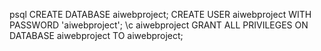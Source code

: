 psql
CREATE DATABASE aiwebproject;
CREATE USER aiwebproject WITH PASSWORD 'aiwebproject';
\c aiwebproject
GRANT ALL PRIVILEGES ON DATABASE aiwebproject TO aiwebproject;
